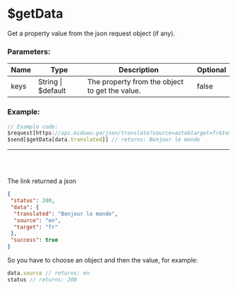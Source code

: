 # $getData
Get a property value from the json request object (if any).

### Parameters:
| Name      | Type       | Description                        | Optional |
| --------- | ---------- | ---------------------------------- | -------- |
| keys      | String \| $default     | The property from the object to get the value. | false |

### Example:
```js
// Example code:
$request[https://api.miduwu.ga/json/translate?source=auto&target=fr&text=Hello+world]
$send[$getData[data.translated]] // returns: Bonjour le monde
```

__ __
<br/>
<br/>

  The link returned a json
```json
{
 "status": 200,
 "data": {
  "translated": "Bonjour le monde",
  "source": "en",
  "target": "fr"
 },
 "success": true
}
```
  So you have to choose an object and then the value, for example: 
```js
data.source // returns: en
status // returns: 200
```
